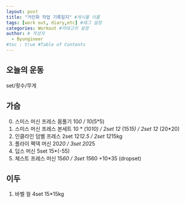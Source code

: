 ```yaml
---
layout: post
title: "거인화 작업 기록일지" #게시물 이름
tags: [work out, diary,etc] #태그 설정
categories: Workout #카테고리 설정
author: # 작성자
  - Byungineer
#toc : true #Table of Contents
---
```


## 오늘의 운동
set/횟수/무게

가슴
---
0. 스미스 머신 프레스 몸풀기 10*0 / 10*(5*5)
1. 스미스 머신 프레스 본세트 10 * (10*10) / 2set 12* (15*15) / 2set 12* (20*20)
2. 인클라인 덤벨 프레스 2set 12*12.5 / 2set 12*15kg 
3. 플라이 펙덱 머신 20*20 / 3set 20*25
4. 딥스 머신 5set 15*(-55)
5. 체스트 프레스 머신 15*60 / 3set 15*60 +10*35 (dropset)

이두
---
1. 바벨 컬 4set 15*15kg
